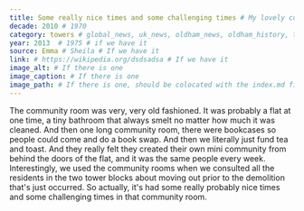 ```yaml
---
title: Some really nice times and some challenging times # My lovely content
decade: 2010 # 1970
category: towers # global_news, uk_news, oldham_news, oldham_history, towers, surrounding_estate # Always exactly one category
year: 2013  # 1975 # if we have it
source: Emma # Sheila # If we have it
link: # https://wikipedia.org/dsdsadsa # If we have it
image_alt: # If there is one
image_caption: # If there is one
image_path: # If there is one, should be colocated with the index.md file in the folder
---
```


The community room was very, very old fashioned. It was probably a flat at one time, a tiny bathroom that always smelt no matter how much it was cleaned. And then one long community room, there were bookcases so people could come and do a book swap. And then we literally just fund tea and toast. And they really felt they created their own mini community from behind the doors of the flat, and it was the same people every week. Interestingly, we used the community rooms when we consulted all the residents in the two tower blocks about moving out prior to the demolition that's just occurred. So actually, it's had some really probably nice times and some challenging times in that community room.
